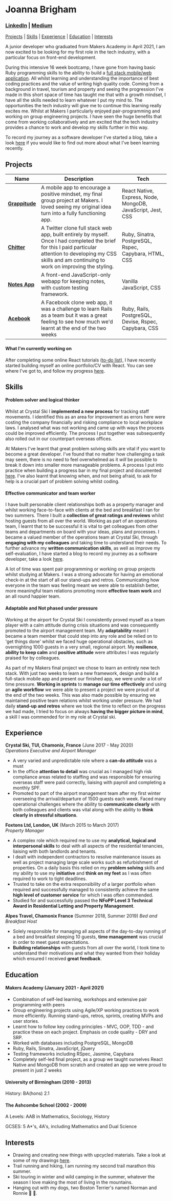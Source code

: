 # Joanna Brigham
### [LinkedIn](www.linkedin.com/in/joanna-brigham) | [Medium](https://joannabrigham.medium.com/)

[Projects](#projects) | [Skills](#skills) | [Experience](#experience) | [Education](#education) | [Interests](#interests)

A junior developer who graduated from Makers Academy in April 2021, I am now excited to be looking for my first role in the tech industry, with a particular focus on front-end development.

During this intensive 16 week bootcamp, I have gone from having basic Ruby programming skills to the ability to build a [full stack mobile/web application](https://github.com/JLBrigham/Grappitude). All whilst learning and understanding the importance of best coding practices and the value of writing high quality code. Coming from a background in travel, tourism and property and seeing the progression I've made in this short space of time has taught me that with a growth mindset, I have all the skills needed to learn whatever I put my mind to. The opportunities the tech industry will give me to continue this learning really excites me. Whilst at Makers I particularly enjoyed pair-programming and working on group engineering projects. I have seen the huge benefits that come from working collaboratively and am excited that the tech industry provides a chance to work and develop my skills further in this way.

To record my journey as a software developer I've started a blog, take a look [here](https://joannabrigham.medium.com/) if you would like to find out more about what I've been learning recently.

## Projects

| Name            | Description  | Tech   |
| --------------- | -------------| -------|
| **[Grappitude](https://github.com/JLBrigham/Grappitude)** | A mobile app to encourage a positive mindset, my final group project at Makers. I loved seeing my original idea turn into a fully functioning app. | React Native, Express, Node, MongoDB, JavaScript, Jest, CSS |
| **[Chitter](https://github.com/JLBrigham/chitter-challenge)** | A Twitter clone full stack web app, built entirely by myself.  Once I had completed the brief for this I paid particular attention to developing my CSS skills and am continuing to work on improving the styling.| Ruby, Sinatra, PostgreSQL, Rspec, Capybara, HTML, CSS |
| **[Notes App](https://github.com/JLBrigham/notes)** | A front-end JavaScript-only webapp for keeping notes, with custom testing framework. | Vanilla JavaScript, CSS |
| **[Acebook](https://github.com/JLBrigham/acebook-loungin-lizards)** | A Facebook clone web app, it was a challenge to learn Rails as a team but it was a great feeling to see how much we'd learnt at the end of the two weeks | Ruby, Rails, PostgreSQL, Devise, Rspec, Capybara, CSS |


#### What I'm currently working on

After completing some online React tutorials ([to-do list](https://github.com/JLBrigham/keeper-app)), I have recently started building myself an online portfolio/CV with React. You can see where I've got to, and follow my progress [here](https://github.com/JLBrigham/joannabrigham).

## Skills

#### Problem solver and logical thinker

Whilst at Crystal Ski I **implemented a new process** for tracking staff movements. I identified this as an area for improvement as errors here were costing the company financially and risking compliance to local workplace laws. I analysed what was not working and came up with ways the process could be improved efficiently. The process I put together was subsequently also rolled out in our counterpart overseas offices.

At Makers I've learnt that great problem solving skills are vital if you want to become a great developer. I've found that no matter how challenging a task may seem, there is no need to feel overwhelmed as it *will* be possible to break it down into smaller more manageable problems. A process I put into practice when building a progress bar in my final project and documented [here](https://joannabrigham.medium.com/making-a-dynamic-progress-bar-in-my-first-react-native-app-25e3de9f2f3). I've also learnt that knowing when, and not being afraid, to ask for help is a crucial part of problem solving whilst coding.


#### Effective communicator and team worker

I have built personable client relationships both as a property manager and whilst working face-to-face with clients at the bed and breakfast I ran for two summers. There I built a **collection of great ratings and reviews** whilst hosting guests from all over the world. Working as part of an operations team, I learnt that to be successful it is vital to get colleagues from other teams and departments on board with your ideas, plans and processes. I became a valued member of the operations team at Crystal Ski, through **engaging with my colleagues** and taking time to understand their needs. To further advance my **written communication skills**, as well as improve my self-evaluation, I have started a blog to record my journey as a software developer, take a look [here](https://joannabrigham.medium.com/).

A lot of time was spent pair programming or working on group projects whilst studying at Makers. I was a strong advocate for having an emotional check-in at the start of all our stand-ups and retros. Communicating how everyone in the team was feeling meant we were able to establish better, more meaningful team relations promoting more **effective team work** and an all round happier team.


#### Adaptable and Not phased under pressure

Working at the airport for Crystal Ski I consistently proved myself as a team player with a calm attitude during crisis situations and was consequently promoted to the airport management team. My **adaptability** meant I became a team member that could step into any role and be relied on to 'get things done' whilst we faced huge operational obstacles, such as overnighting 1000 guests in a very small, regional airport. My **resilience**, **ability to keep calm** and **positive attitude** were attributes I was regularly praised for by colleagues.

As part of my Makers final project we chose to learn an entirely new tech stack. With just two weeks to learn a new framework, design and build a full-stack mobile app and present our finished app, we were under a lot of time pressure. **Working in sprints** to **manage our time effectively** and using an **agile workflow** we were able to present a project we were proud of at the end of the two weeks. This was also made possible by ensuring we maintained positive team relations whilst working under pressure. We had daily **stand-up and retros** where we took the time to reflect on the progress we had made, I tried to focus on always **having the bigger picture in mind**, a skill I was commended for in my role at Crystal ski.




## Experience

**Crystal Ski, TUI, Chamonix, France** (June 2017 - May 2020)  
_Operations Executive and Airport Manager_

- A very varied and unpredictable role where a **can-do attitude** was a must
- In the office **attention to detail** was crucial as I managed high risk compliance areas related to staffing and was responsible for ensuring overseas staff were paid correctly, liaising with payroll and completing a monthly SPF.
- Promoted to part of the airport management team after my first winter overseeing the arrival/departure of 1500 guests each week. Faced many operational challenges where the ability to **communicate clearly** with both colleagues and clients was vital along with the ability to **think clearly in stressful situations**.

**Foxtons Ltd, London, UK** (March 2015 to March 2017)  
_Property Manager_

- A complex role which required me to use my **analytical, logical and interpersonal skills** to deal with all aspects of the residential tenancies, liaising with both landlords and tenants.
- I dealt with independent contractors to resolve maintenance issues as well as project managing large scale works such as refurbishment of properties. On a daily   basis this relied on my **problem solving** skills and my ability to use my **initiative** and **think on my feet** as I was often required to work to tight           deadlines.
- Trusted to take on the extra responsibility of a larger portfolio when required and successfully managed to consistently achieve the same **high level of           customer service** for which I was often commended. 
- Studied for and successfully passed the **NFoPP Level 3 Technical Award in Residential Letting and Property Management**. 

**Alpes Travel, Chamonix France** (Summer 2018, Summer 2019)
_Bed and Breakfast Host_

- Solely responsible for managing all aspects of the day-to-day running of a bed and breakfast sleeping 10 guests, **time management** was crucial in order to meet guest expectations.
- **Building relationships** with guests from all over the world, I took time to understand their motivations and what they wanted from their holiday which ensured I received **great feedback**.

## Education

#### Makers Academy (January 2021 - April 2021)

- Combination of self-led learning, workshops and extensive pair programming with peers
- Group engineering projects using Agile/XP working practices to work more efficiently. Running stand-ups, retros, sprints, creating MVPs and user stories.
- Learnt how to follow key coding principles - MVC, OOP, TDD - and practice these on each project. Emphasis on code quality - DRY and SRP.
- Worked with databases including PostgreSQL, MongoDB
- Ruby, Rails, Sinatra, JavaScript, jQuery 
- Testing frameworks including RSpec, Jasmine, Capybara
- Completely self-led final project, as a group we taught ourselves React Native and MongoDB from scratch and created an app we were proud to present in just 2 weeks


#### University of Birmingham (2010 - 2013)

History: BA(hons) 2.1

#### The Ashcombe School (2002 - 2009)

A Levels: AAB in Mathematics, Sociology, History

GCSES: 5 A*'s, 4A's, including Mathematics and Dual Science


## Interests

- Drawing and creating new things with upcycled materials. Take a look at some of my drawings [here](https://www.instagram.com/greponsketch/).
- Trail running and hiking, I am running my second trail marathon this summer.
- Ski touring in winter and wild camping in the summer, whatever the season I love making the most of living in the mountains.
- Hanging out with my dogs, two Boston Terrier's named Norman and Ronnie 🐶 🐶.
